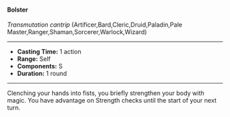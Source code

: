 #### Bolster
*Transmutation cantrip* (Artificer,Bard,Cleric,Druid,Paladin,Pale Master,Ranger,Shaman,Sorcerer,Warlock,Wizard)
___
- **Casting Time:** 1 action
- **Range:** Self
- **Components:** S
- **Duration:** 1 round
---
Clenching your hands into fists, you briefly strengthen your body with magic. You have advantage on Strength checks until the start of your next turn.
